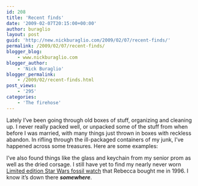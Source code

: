 ```yaml
---
id: 208
title: 'Recent finds'
date: '2009-02-07T20:15:00+00:00'
author: buraglio
layout: post
guid: 'http://new.nickburaglio.com/2009/02/07/recent-finds/'
permalink: /2009/02/07/recent-finds/
blogger_blog:
    - www.nickburaglio.com
blogger_author:
    - 'Nick Buraglio'
blogger_permalink:
    - /2009/02/recent-finds.html
post_views:
    - '295'
categories:
    - 'The firehose'
---
```


Lately I’ve been going through old boxes of stuff, organizing and cleaning up. I never really packed well, or unpacked some of the stuff from when before I was married, with many things just thrown in boxes with reckless abandon. In rifling through the ill-packaged containers of my junk, I’ve happened across some treasures. Here are some examples:   
  
I’ve also found things like the glass and keychain from my senior prom as well as the dried corsage. I still have yet to find my nearly never worn [Limited edition Star Wars fossil watch](http://tinyurl.com/b68g29) that Rebecca bought me in 1996. I know it’s down there ***somewhere***.